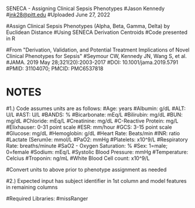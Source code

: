 SENECA - Assigning Clinical Sepsis Phenotypes
#Jason Kennedy
#jnk28@pitt.edu
#Uploaded June 27, 2022

#Assign Clinical Sepsis Phenotypes (Alpha, Beta, Gamma, Delta) by Euclidean Distance
#Using SENECA Derivation Centroids
#Code presented in R

#From "Derivation, Validation, and Potential Treatment Implications of Novel Clinical Phenotypes for Sepsis"
#Seymour CW, Kennedy JN, Wang S, et al.
#JAMA. 2019 May 28;321(20):2003-2017
#DOI: 10.1001/jama.2019.5791
#PMID: 31104070; PMCID: PMC6537818

# NOTES #
#1.) Code assumes units are as follows:
#Age: years
#Albumin: g/dL
#ALT: U/L
#AST: U/L
#BANDS: %
#Bicarbonate: mEq/L
#Bilirubin: mg/dL
#BUN: mg/dL
#Chloride: mEq/L
#Creatinine: mg/dL
#C-Reactive Protein: mg/L
#Elixhauser: 0-31 point scale
#ESR: mm/hour
#GCS: 3-15 point scale
#Glucose: mg/dL
#Hemoglobin: g/dL
#Heart Rate: Beats/min
#INR: ratio
#Lactate (Serum)e: mmol/L
#PaO2: mmHg
#Platelets: x10^9/L
#Respiratory Rate: breaths/minute
#SaO2 - Oxygen Saturation: %
#Sex: 1=male; 0=female
#Sodium: mEq/L
#Systolic Blood Pressure: mmHg
#Temperature: Celcius
#Troponin: ng/mL
#White Blood Cell count: x10^9/L

#Convert units to above prior to phenotype assignment as needed

#2.) Expected input has subject identifier in 1st column and model features in remaining columns

#Required Libraries:
#missRanger
